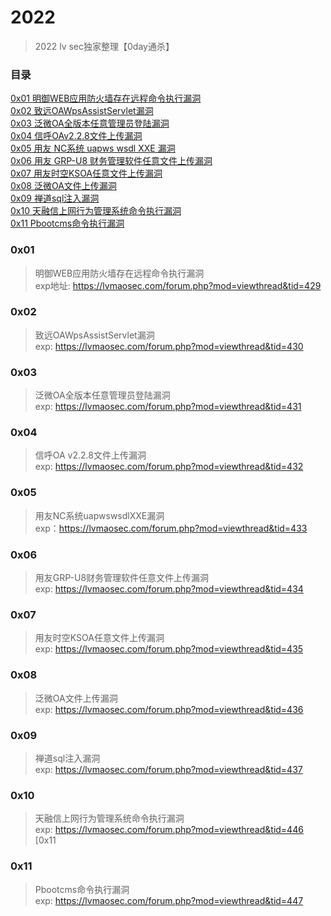 # 2022
> 2022 lv sec独家整理【0day通杀】

### 目录

[0x01 明御WEB应用防火墙存在远程命令执行漏洞](#0x01)<br>
[0x02 致远OAWpsAssistServlet漏洞](#0x02)<br>
[0x03 泛微OA全版本任意管理员登陆漏洞](#0x03)<br>
[0x04 信呼OAv2.2.8文件上传漏洞](#0x04)<br>
[0x05 用友 NC系统 uapws wsdl XXE 漏洞](#0x05)<br>
[0x06 用友 GRP-U8 财务管理软件任意文件上传漏洞](#0x06)<br>
[0x07 用友时空KSOA任意文件上传漏洞](#0x07)<br>
[0x08 泛微OA文件上传漏洞](#0x08)<br>
[0x09 禅道sql注入漏洞](#0x09)<br>
[0x10 天融信上网行为管理系统命令执行漏洞](#0x10)<br>
[0x11 Pbootcms命令执行漏洞](#0x10)<br>

### 0x01 
> 明御WEB应用防火墙存在远程命令执行漏洞<br>
exp地址: https://lvmaosec.com/forum.php?mod=viewthread&tid=429

### 0x02 
> 致远OAWpsAssistServlet漏洞<br>
exp: https://lvmaosec.com/forum.php?mod=viewthread&tid=430

### 0x03 
> 泛微OA全版本任意管理员登陆漏洞<br>
exp: https://lvmaosec.com/forum.php?mod=viewthread&tid=431


### 0x04 
> 信呼OA v2.2.8文件上传漏洞<br>
exp: https://lvmaosec.com/forum.php?mod=viewthread&tid=432

### 0x05 
> 用友NC系统uapwswsdlXXE漏洞<br>
exp：https://lvmaosec.com/forum.php?mod=viewthread&tid=433

### 0x06 
> 用友GRP-U8财务管理软件任意文件上传漏洞<br>
exp: https://lvmaosec.com/forum.php?mod=viewthread&tid=434

### 0x07 
> 用友时空KSOA任意文件上传漏洞<br>
exp: https://lvmaosec.com/forum.php?mod=viewthread&tid=435

### 0x08 
> 泛微OA文件上传漏洞<br>
exp: https://lvmaosec.com/forum.php?mod=viewthread&tid=436

### 0x09
> 禅道sql注入漏洞<br>
exp: https://lvmaosec.com/forum.php?mod=viewthread&tid=437

### 0x10
> 天融信上网行为管理系统命令执行漏洞<br>
exp: https://lvmaosec.com/forum.php?mod=viewthread&tid=446
[0x11 

### 0x11
> Pbootcms命令执行漏洞<br>
exp: https://lvmaosec.com/forum.php?mod=viewthread&tid=447